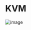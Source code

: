 # KVM
![image](https://github.com/youthx/KVM/assets/118225440/a05329c9-2ccc-449a-89e5-487fa53af83c)

